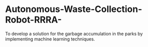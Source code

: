 # Autonomous-Waste-Collection-Robot-RRRA-
To develop a solution for the garbage accumulation in the parks by implementing machine learning techniques.
